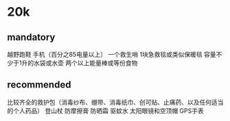 # 20k
## mandatory
越野跑鞋
手机（百分之85电量以上）
一个救生哨
1块急救毯或类似保暖毯
容量不少于1升的水袋或水壶
两个以上能量棒或等份食物

## recommended
比较齐全的救护包（消毒纱布、绷带、消毒纸巾、创可贴、止痛药、以及任何适当的个人药品）
登山杖
防摩擦膏
防晒霜
驱蚊水
太阳眼镜和空顶帽
GPS手表

